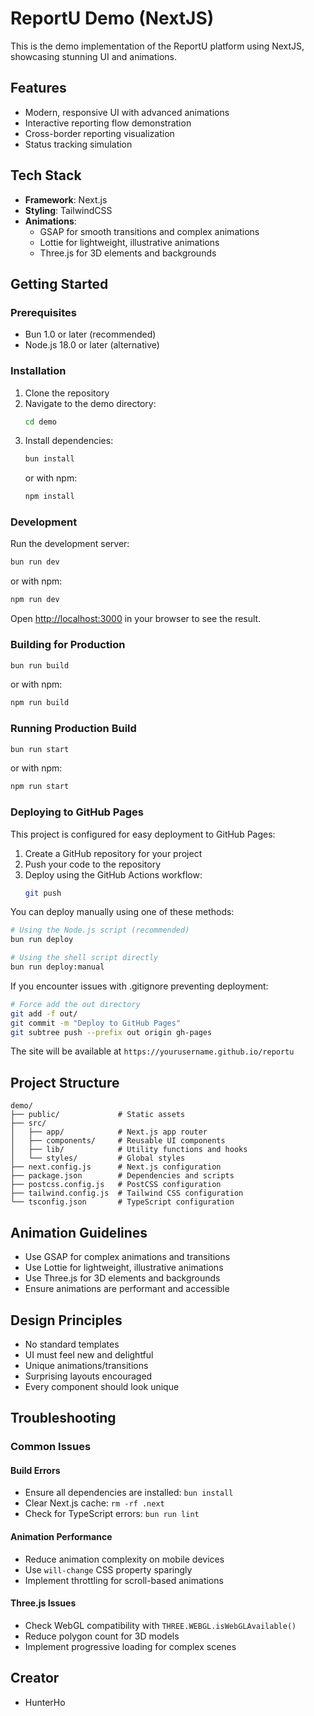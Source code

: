 # ReportU Demo (NextJS)

This is the demo implementation of the ReportU platform using NextJS, showcasing stunning UI and animations.

## Features

- Modern, responsive UI with advanced animations
- Interactive reporting flow demonstration
- Cross-border reporting visualization
- Status tracking simulation

## Tech Stack

- **Framework**: Next.js
- **Styling**: TailwindCSS
- **Animations**:
  - GSAP for smooth transitions and complex animations
  - Lottie for lightweight, illustrative animations
  - Three.js for 3D elements and backgrounds

## Getting Started

### Prerequisites

- Bun 1.0 or later (recommended)
- Node.js 18.0 or later (alternative)

### Installation

1. Clone the repository
2. Navigate to the demo directory:
   ```bash
   cd demo
   ```
3. Install dependencies:
   ```bash
   bun install
   ```
   or with npm:
   ```bash
   npm install
   ```

### Development

Run the development server:

```bash
bun run dev
```
or with npm:
```bash
npm run dev
```

Open [http://localhost:3000](http://localhost:3000) in your browser to see the result.

### Building for Production

```bash
bun run build
```
or with npm:
```bash
npm run build
```

### Running Production Build

```bash
bun run start
```
or with npm:
```bash
npm run start
```

### Deploying to GitHub Pages

This project is configured for easy deployment to GitHub Pages:

1. Create a GitHub repository for your project
2. Push your code to the repository
3. Deploy using the GitHub Actions workflow:
   ```bash
   git push
   ```

You can deploy manually using one of these methods:

```bash
# Using the Node.js script (recommended)
bun run deploy

# Using the shell script directly
bun run deploy:manual
```

If you encounter issues with .gitignore preventing deployment:
```bash
# Force add the out directory
git add -f out/
git commit -m "Deploy to GitHub Pages"
git subtree push --prefix out origin gh-pages
```

The site will be available at `https://yourusername.github.io/reportu`

## Project Structure

```
demo/
├── public/             # Static assets
├── src/
│   ├── app/            # Next.js app router
│   ├── components/     # Reusable UI components
│   ├── lib/            # Utility functions and hooks
│   └── styles/         # Global styles
├── next.config.js      # Next.js configuration
├── package.json        # Dependencies and scripts
├── postcss.config.js   # PostCSS configuration
├── tailwind.config.js  # Tailwind CSS configuration
└── tsconfig.json       # TypeScript configuration
```

## Animation Guidelines

- Use GSAP for complex animations and transitions
- Use Lottie for lightweight, illustrative animations
- Use Three.js for 3D elements and backgrounds
- Ensure animations are performant and accessible

## Design Principles

- No standard templates
- UI must feel new and delightful
- Unique animations/transitions
- Surprising layouts encouraged
- Every component should look unique

## Troubleshooting

### Common Issues

#### Build Errors
- Ensure all dependencies are installed: `bun install`
- Clear Next.js cache: `rm -rf .next`
- Check for TypeScript errors: `bun run lint`

#### Animation Performance
- Reduce animation complexity on mobile devices
- Use `will-change` CSS property sparingly
- Implement throttling for scroll-based animations

#### Three.js Issues
- Check WebGL compatibility with `THREE.WEBGL.isWebGLAvailable()`
- Reduce polygon count for 3D models
- Implement progressive loading for complex scenes

## Creator

- HunterHo
